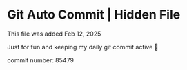 # Git Auto Commit | Hidden File

This file was added Feb 12, 2025

Just for fun and keeping my daily git commit active 🤪

commit number: 85479
